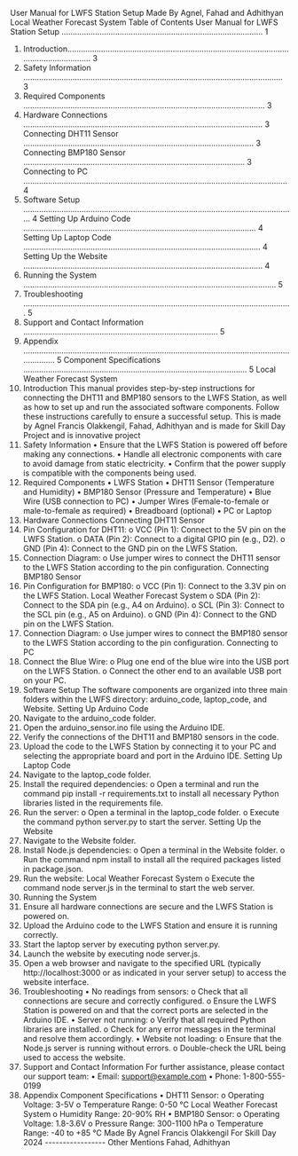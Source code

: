 User Manual for LWFS Station Setup
Made By Agnel, Fahad and Adhithyan
Local Weather Forecast System
Table of Contents
User Manual for LWFS Station Setup .......................................................................................... 1
1. Introduction................................................................................................................................. 3
2. Safety Information .................................................................................................................... 3
3. Required Components ............................................................................................................ 3
4. Hardware Connections ........................................................................................................... 3
Connecting DHT11 Sensor ....................................................................................................... 3
Connecting BMP180 Sensor ................................................................................................... 3
Connecting to PC ...................................................................................................................... 4
5. Software Setup .......................................................................................................................... 4
Setting Up Arduino Code ........................................................................................................ 4
Setting Up Laptop Code .......................................................................................................... 4
Setting Up the Website ........................................................................................................... 4
6. Running the System ................................................................................................................. 5
7. Troubleshooting ........................................................................................................................ 5
8. Support and Contact Information ....................................................................................... 5
9. Appendix ..................................................................................................................................... 5
Component Specifications .................................................................................................... 5
Local Weather Forecast System
1. Introduction
This manual provides step-by-step instructions for connecting the DHT11 and BMP180 sensors to the LWFS Station, as well as how to set up and run the associated software components. Follow these instructions carefully to ensure a successful setup. This is made by Agnel Francis Olakkengil, Fahad, Adhithyan and is made for Skill Day Project and is innovative project
2. Safety Information
• Ensure that the LWFS Station is powered off before making any connections.
• Handle all electronic components with care to avoid damage from static electricity.
• Confirm that the power supply is compatible with the components being used.
3. Required Components
• LWFS Station
• DHT11 Sensor (Temperature and Humidity)
• BMP180 Sensor (Pressure and Temperature)
• Blue Wire (USB connection to PC)
• Jumper Wires (Female-to-female or male-to-female as required)
• Breadboard (optional)
• PC or Laptop
4. Hardware Connections
Connecting DHT11 Sensor
1. Pin Configuration for DHT11:
o VCC (Pin 1): Connect to the 5V pin on the LWFS Station.
o DATA (Pin 2): Connect to a digital GPIO pin (e.g., D2).
o GND (Pin 4): Connect to the GND pin on the LWFS Station.
2. Connection Diagram:
o Use jumper wires to connect the DHT11 sensor to the LWFS Station according to the pin configuration.
Connecting BMP180 Sensor
1. Pin Configuration for BMP180:
o VCC (Pin 1): Connect to the 3.3V pin on the LWFS Station.
Local Weather Forecast System
o SDA (Pin 2): Connect to the SDA pin (e.g., A4 on Arduino).
o SCL (Pin 3): Connect to the SCL pin (e.g., A5 on Arduino).
o GND (Pin 4): Connect to the GND pin on the LWFS Station.
2. Connection Diagram:
o Use jumper wires to connect the BMP180 sensor to the LWFS Station according to the pin configuration.
Connecting to PC
1. Connect the Blue Wire:
o Plug one end of the blue wire into the USB port on the LWFS Station.
o Connect the other end to an available USB port on your PC.
5. Software Setup
The software components are organized into three main folders within the LWFS directory: arduino_code, laptop_code, and Website.
Setting Up Arduino Code
1. Navigate to the arduino_code folder.
2. Open the arduino_sensor.ino file using the Arduino IDE.
3. Verify the connections of the DHT11 and BMP180 sensors in the code.
4. Upload the code to the LWFS Station by connecting it to your PC and selecting the appropriate board and port in the Arduino IDE.
Setting Up Laptop Code
1. Navigate to the laptop_code folder.
2. Install the required dependencies:
o Open a terminal and run the command pip install -r requirements.txt to install all necessary Python libraries listed in the requirements file.
3. Run the server:
o Open a terminal in the laptop_code folder.
o Execute the command python server.py to start the server.
Setting Up the Website
1. Navigate to the Website folder.
2. Install Node.js dependencies:
o Open a terminal in the Website folder.
o Run the command npm install to install all the required packages listed in package.json.
3. Run the website:
Local Weather Forecast System
o Execute the command node server.js in the terminal to start the web server.
6. Running the System
1. Ensure all hardware connections are secure and the LWFS Station is powered on.
2. Upload the Arduino code to the LWFS Station and ensure it is running correctly.
3. Start the laptop server by executing python server.py.
4. Launch the website by executing node server.js.
5. Open a web browser and navigate to the specified URL (typically http://localhost:3000 or as indicated in your server setup) to access the website interface.
7. Troubleshooting
• No readings from sensors:
o Check that all connections are secure and correctly configured.
o Ensure the LWFS Station is powered on and that the correct ports are selected in the Arduino IDE.
• Server not running:
o Verify that all required Python libraries are installed.
o Check for any error messages in the terminal and resolve them accordingly.
• Website not loading:
o Ensure that the Node.js server is running without errors.
o Double-check the URL being used to access the website.
8. Support and Contact Information
For further assistance, please contact our support team:
• Email: support@example.com
• Phone: 1-800-555-0199
9. Appendix
Component Specifications
• DHT11 Sensor:
o Operating Voltage: 3-5V
o Temperature Range: 0-50 °C
Local Weather Forecast System
o Humidity Range: 20-90% RH
• BMP180 Sensor:
o Operating Voltage: 1.8-3.6V
o Pressure Range: 300-1100 hPa
o Temperature Range: -40 to +85 °C
Made By Agnel Francis Olakkengil For Skill Day 2024
----------------- Other Mentions Fahad, Adhithyan
